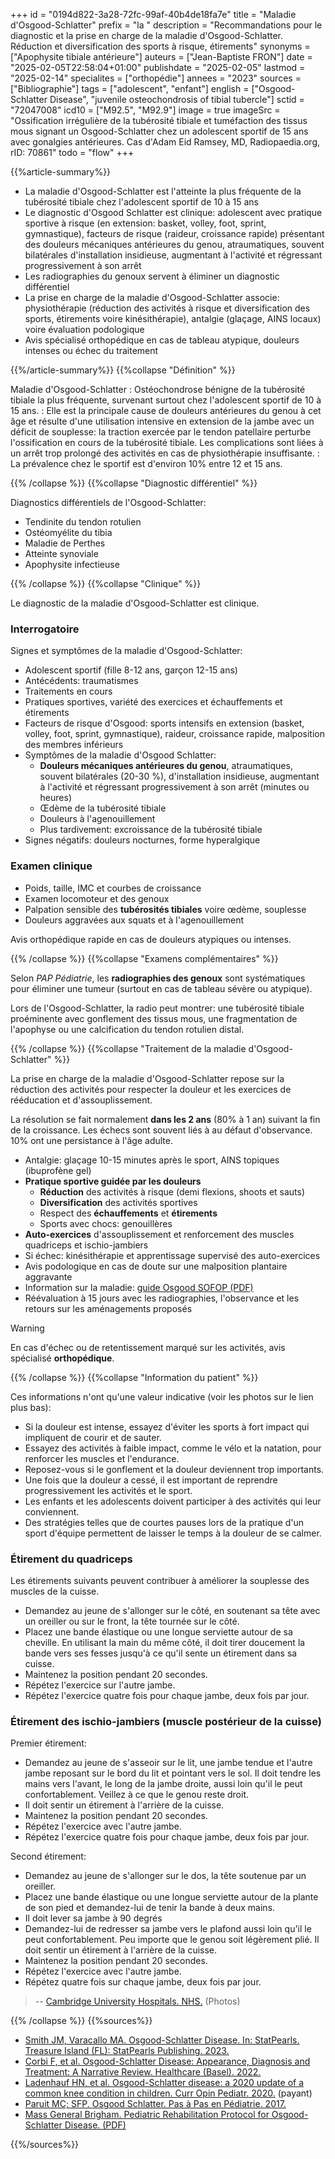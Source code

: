 +++
id = "0194d822-3a28-72fc-99af-40b4de18fa7e"
title = "Maladie d'Osgood-Schlatter"
prefix = "la "
description = "Recommandations pour le diagnostic et la prise en charge de la maladie d'Osgood-Schlatter. Réduction et diversification des sports à risque, étirements"
synonyms = ["Apophysite tibiale antérieure"]
auteurs = ["Jean-Baptiste FRON"]
date = "2025-02-05T22:58:04+01:00"
publishdate = "2025-02-05"
lastmod = "2025-02-14"
specialites = ["orthopédie"]
annees = "2023"
sources = ["Bibliographie"]
tags = ["adolescent", "enfant"]
english = ["Osgood-Schlatter Disease", "juvenile osteochondrosis of tibial tubercle"]
sctid = "72047008"
icd10 = ["M92.5", "M92.9"]
image = true
imageSrc = "Ossification irrégulière de la tubérosité tibiale et tuméfaction des tissus mous signant un Osgood-Schlatter chez un adolescent sportif de 15 ans avec gonalgies antérieures. Cas d'Adam Eid Ramsey, MD, Radiopaedia.org, rID: 70861"
todo = "flow"
+++

{{%article-summary%}}

- La maladie d'Osgood-Schlatter est l'atteinte la plus fréquente de la tubérosité tibiale chez l'adolescent sportif de 10 à 15 ans
- Le diagnostic d'Osgood Schlatter est clinique: adolescent avec pratique sportive à risque (en extension: basket, volley, foot, sprint, gymnastique), facteurs de risque (raideur, croissance rapide) présentant des douleurs mécaniques antérieures du genou, atraumatiques, souvent bilatérales d'installation insidieuse, augmentant à l'activité et régressant progressivement à son arrêt
- Les radiographies du genoux servent à éliminer un diagnostic différentiel
- La prise en charge de la maladie d'Osgood-Schlatter associe: physiothérapie (réduction des activités à risque et diversification des sports, étirements voire kinésithérapie), antalgie (glaçage, AINS locaux) voire évaluation podologique
- Avis spécialisé orthopédique en cas de tableau atypique, douleurs intenses ou échec du traitement

{{%/article-summary%}}
{{%collapse "Définition" %}}

Maladie d'Osgood-Schlatter
: Ostéochondrose bénigne de la tubérosité tibiale la plus fréquente, survenant surtout chez l'adolescent sportif de 10 à 15 ans.
: Elle est la principale cause de douleurs antérieures du genou à cet âge et résulte d'une utilisation intensive en extension de la jambe avec un déficit de souplesse: la traction exercée par le tendon patellaire perturbe l'ossification en cours de la tubérosité tibiale. Les complications sont liées à un arrêt trop prolongé des activités en cas de physiothérapie insuffisante.
: La prévalence chez le sportif est d'environ 10% entre 12 et 15 ans.

{{% /collapse %}}
{{%collapse "Diagnostic différentiel" %}}

Diagnostics différentiels de l'Osgood-Schlatter:

- Tendinite du tendon rotulien
- Ostéomyélite du tibia
- Maladie de Perthes
- Atteinte synoviale
- Apophysite infectieuse

{{% /collapse %}}
{{%collapse "Clinique" %}}

Le diagnostic de la maladie d'Osgood-Schlatter est clinique.

### Interrogatoire

Signes et symptômes de la maladie d'Osgood-Schlatter:

- Adolescent sportif (fille 8-12 ans, garçon 12-15 ans)
- Antécédents: traumatismes
- Traitements en cours
- Pratiques sportives, variété des exercices et échauffements et étirements
- Facteurs de risque d'Osgood: sports intensifs en extension (basket, volley, foot, sprint, gymnastique), raideur, croissance rapide, malposition des membres inférieurs
- Symptômes de la maladie d'Osgood Schlatter:
  - **Douleurs mécaniques antérieures du genou**, atraumatiques, souvent bilatérales (20-30 %), d'installation insidieuse, augmentant à l'activité et régressant progressivement à son arrêt (minutes ou heures)
  - Œdème de la tubérosité tibiale
  - Douleurs à l'agenouillement
  - Plus tardivement: excroissance de la tubérosité tibiale
- Signes négatifs: douleurs nocturnes, forme hyperalgique

### Examen clinique

- Poids, taille, IMC et courbes de croissance
- Examen locomoteur et des genoux
- Palpation sensible des **tubérosités tibiales** voire œdème, souplesse
- Douleurs aggravées aux squats et à l'agenouillement

Avis orthopédique rapide en cas de douleurs atypiques ou intenses.

{{% /collapse %}}
{{%collapse "Examens complémentaires" %}}

Selon *PAP Pédiatrie*, les **radiographies des genoux** sont systématiques pour éliminer une tumeur (surtout en cas de tableau sévère ou atypique).

Lors de l'Osgood-Schlatter, la radio peut montrer: une tubérosité tibiale proéminente avec gonflement des tissus mous, une fragmentation de l'apophyse ou une calcification du tendon rotulien distal.

{{% /collapse %}}
{{%collapse "Traitement de la maladie d'Osgood-Schlatter" %}}

La prise en charge de la maladie d'Osgood-Schlatter repose sur la réduction des activités pour respecter la douleur et les exercices de rééducation et d'assouplissement.

La résolution se fait normalement **dans les 2 ans** (80% à 1 an) suivant la fin de la croissance. Les échecs sont souvent liés à au défaut d'observance. 10% ont une persistance à l'âge adulte.

- Antalgie: glaçage 10-15 minutes après le sport, AINS topiques (ibuprofène gel)
- **Pratique sportive guidée par les douleurs**
  - **Réduction** des activités à risque (demi flexions, shoots et sauts)
  - **Diversification** des activités sportives
  - Respect des **échauffements** et **étirements**
  - Sports avec chocs: genouillères
- **Auto-exercices** d'assouplissement et renforcement des muscles quadriceps et ischio-jambiers
- Si échec: kinésithérapie et apprentissage supervisé des auto-exercices
- Avis podologique en cas de doute sur une malposition plantaire aggravante
- Information sur la maladie: [guide Osgood SOFOP (PDF)](https://sofop.org/medias/files/textes_scientifiques/fiches_parents/Osgood.pdf)
- Réévaluation à 15 jours avec les radiographies, l'observance et les retours sur les aménagements proposés

> [!WARNING]
> En cas d'échec ou de retentissement marqué sur les activités, avis spécialisé **orthopédique**.

{{% /collapse %}}
{{%collapse "Information du patient" %}}

Ces informations n'ont qu'une valeur indicative (voir les photos sur le lien plus bas):

- Si la douleur est intense, essayez d'éviter les sports à fort impact qui impliquent de courir et de sauter.
- Essayez des activités à faible impact, comme le vélo et la natation, pour renforcer les muscles et l'endurance.
- Reposez-vous si le gonflement et la douleur deviennent trop importants.
- Une fois que la douleur a cessé, il est important de reprendre progressivement les activités et le sport.
- Les enfants et les adolescents doivent participer à des activités qui leur conviennent.
- Des stratégies telles que de courtes pauses lors de la pratique d'un sport d'équipe permettent de laisser le temps à la douleur de se calmer.

### Étirement du quadriceps

Les étirements suivants peuvent contribuer à améliorer la souplesse des muscles de la cuisse.

- Demandez au jeune de s'allonger sur le côté, en soutenant sa tête avec un oreiller ou sur le front, la tête tournée sur le côté.
- Placez une bande élastique ou une longue serviette autour de sa cheville. En utilisant la main du même côté, il doit tirer doucement la bande vers ses fesses jusqu'à ce qu'il sente un étirement dans sa cuisse.
- Maintenez la position pendant 20 secondes.
- Répétez l'exercice sur l'autre jambe.
- Répétez l'exercice quatre fois pour chaque jambe, deux fois par jour.

### Étirement des ischio-jambiers (muscle postérieur de la cuisse)

Premier étirement:

- Demandez au jeune de s'asseoir sur le lit, une jambe tendue et l'autre jambe reposant sur le bord du lit et pointant vers le sol. Il doit tendre les mains vers l'avant, le long de la jambe droite, aussi loin qu'il le peut confortablement. Veillez à ce que le genou reste droit.
- Il doit sentir un étirement à l'arrière de la cuisse.
- Maintenez la position pendant 20 secondes.
- Répétez l'exercice avec l'autre jambe.
- Répétez l'exercice quatre fois pour chaque jambe, deux fois par jour.

Second étirement:

- Demandez au jeune de s'allonger sur le dos, la tête soutenue par un oreiller.
- Placez une bande élastique ou une longue serviette autour de la plante de son pied et demandez-lui de tenir la bande à deux mains.
- Il doit lever sa jambe à 90 degrés
- Demandez-lui de redresser sa jambe vers le plafond aussi loin qu'il le peut confortablement. Peu importe que le genou soit légèrement plié. Il doit sentir un étirement à l'arrière de la cuisse.
- Maintenez la position pendant 20 secondes.
- Répétez l'exercice avec l'autre jambe.
- Répétez quatre fois sur chaque jambe, deux fois par jour.

> -- [Cambridge University Hospitals. NHS.](https://www.cuh.nhs.uk/patient-information/osgood-schlatter-disease/) (Photos)

{{% /collapse %}}
{{%sources%}}

- [Smith JM, Varacallo MA. Osgood-Schlatter Disease. In: StatPearls. Treasure Island (FL): StatPearls Publishing. 2023.](https://www.ncbi.nlm.nih.gov/books/NBK441995/)
- [Corbi F, et al. Osgood-Schlatter Disease: Appearance, Diagnosis and Treatment: A Narrative Review. Healthcare (Basel). 2022.](https://pmc.ncbi.nlm.nih.gov/articles/PMC9222654/)
- [Ladenhauf HN, et al. Osgood-Schlatter disease: a 2020 update of a common knee condition in children. Curr Opin Pediatr. 2020.](https://journals.lww.com/co-pediatrics/abstract/2020/02000/osgood_schlatter_disease__a_2020_update_of_a.15.aspx) (payant)
- [Paruit MC; SFP. Osgood Schlatter. Pas à Pas en Pédiatrie. 2017.](https://pap-pediatrie.fr/orthopedie-sport/osgood-schlatter)
- [Mass General Brigham. Pediatric Rehabilitation Protocol for Osgood-Schlatter Disease. (PDF)](https://www.massgeneral.org/assets/mgh/pdf/orthopaedics/sports-medicine/physical-therapy/pediatric-rehabilitation-protocol-for-osgood-schlatter-disease.pdf)

{{%/sources%}}
